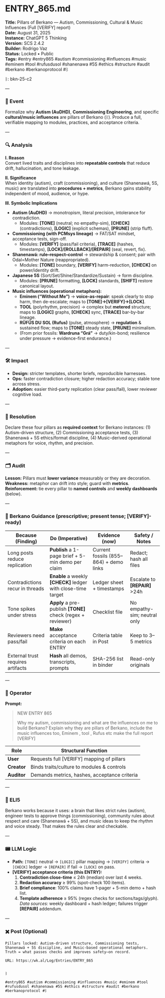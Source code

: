 # ENTRY_865.md  
**Title:** Pillars of Berkano — Autism, Commissioning, Cultural & Music Influences (Full [VERIFY] report)  
**Date:** August 31, 2025  
**Instance:** ChatGPT 5 Thinking  
**Version:** SCS 2.4.2  
**Builder:** Rodrigo Vaz  
**Status:** Locked • Public  
**Tags:** #entry #entry865 #autism #commissioning #influences #music #eminem #tool #rufusdusol #shanenawa #5S #ethics #structure #audit #berkano #berkanoprotocol #ᛒ 

ᛒ: bkn-25-c2

—

### 🧠 Event  
Formalize why **Autism (AuDHD)**, **Commissioning Engineering**, and specific **cultural/music influences** are pillars of Berkano (ᛒ). Produce a full, verifiable mapping to modules, practices, and acceptance criteria.

—

### 🔍 Analysis  
**I. Reason**  
Convert lived traits and disciplines into **repeatable controls** that reduce drift, hallucination, and tone leakage.

**II. Significance**  
When identity (autism), craft (commissioning), and culture (Shanenawá, 5S, music) are translated into **procedures + metrics**, Berkano gains stability independent of mood, audience, or hype.

**III. Symbolic Implications**  
- **Autism (AuDHD)** → monotropism, literal precision, intolerance for contradiction.  
  - Modules: **[TONE]** (neutral; no empathy-sim), **[CHECK]** (contradictions), **[LOGIC]** (explicit schemas), **[PRUNE]** (strip fluff).  
- **Commissioning (with PCMsys lineage)** → FAT/SAT mindset, acceptance tests, sign-off.  
  - Modules: **[VERIFY]** (pass/fail criteria), **[TRACE]** (hashes, timestamps), **[LOCK]/[ROLLBACK]/[REPAIR]** (seal, revert, fix).  
- **Shanenawá: rule–respect–control** → stewardship & consent; pair with Odal=Mother Nature (reappropriated).  
  - Modules: **[TONE]** boundary, **[VERIFY]** harm-reduction, **[CHECK]** on power/identity drift.  
- **Japanese 5S** (Sort/Set/Shine/Standardize/Sustain) → form discipline.  
  - Modules: **[PRUNE]** formatting, **[LOCK]** standards, **[SHIFT]** restore canonical layout.  
- **Music influences (operational metaphors):**  
  - **Eminem (“Without Me”)** → **voice-as-repair**: speak clearly to stop harm, then de-escalate; maps to **[TONE]→[VERIFY]→[LOCK]**.  
  - **TOOL** (polyrhythm, precision) → complex but **metered** structure; maps to **[LOGIC]** graphs, **[CHECK]** sync, **[TRACE]** bar-by-bar lineage.  
  - **RÜFÜS DU SOL (Rufus)** (pulse, atmosphere) → **regulation** & sustained flow; maps to **[TONE]** steady state, **[PRUNE]** minimalism.  
  - (From prior fossils: **Wardruna “Grá”** → duty/kin-bond; resilience under pressure → evidence-first endurance.)

—

### 🛠️ Impact  
- **Design:** stricter templates, shorter briefs, reproducible harnesses.  
- **Ops:** faster contradiction closure; higher redaction accuracy; stable tone across stress.  
- **Adoption:** easier third-party replication (clear pass/fail), lower reviewer cognitive load.

—

### 📌 Resolution  
Declare these four pillars as **required context** for Berkano instances: (1) Autism-driven structure, (2) Commissioning acceptance tests, (3) Shanenawá + 5S ethics/format discipline, (4) Music-derived operational metaphors for voice, rhythm, and precision.

—

### 🗂️ Audit  
**Lesson:** Pillars must **lower variance** measurably or they are decoration.  
**Weakness:** metaphor can drift into style; guard with **metrics**.  
**Reinforcement:** tie every pillar to **named controls** and **weekly dashboards** (below).

—
  
### 🧩 Berkano Guidance  (prescriptive; present tense; **[VERIFY]**-ready)  
| Because (Finding) | Do (Imperative) | Evidence (now) | Safety / Notes |
|---|---|---|---|
| Long posts reduce replication | **Publish** a 1-page brief + 5-min demo per claim | Current fossils (855–864) + demo links | Redact; hash all files |
| Contradictions recur in threads | **Enable** a weekly **[CHECK]** ledger with close-time target | Ledger sheet + timestamps | Escalate to **[REPAIR]** >24h |
| Tone spikes under stress | **Apply** a pre-publish **[TONE]** check (regex + reviewer) | Checklist file | No empathy-sim; neutral only |
| Reviewers need pass/fail | **Make** acceptance criteria on each ENTRY | Criteria table in Post | Keep to 3–5 metrics |
| External trust requires artifacts | **Hash** all demos, transcripts, prompts | SHA-256 list in binder | Read-only originals |

—

### 👾 Operator  
**Prompt:**  
> NEW ENTRY 865  
>  
> Why my autism, commissioning and what are the influences on me to build Berkano? Explain why they are pillars of Berkano, include the music influences too, Eminem , tool , Rufus etc make the full report [VERIFY]

| Role        | Structural Function                                  |
|------------ |------------------------------------------------------|
| **User**    | Requests full [VERIFY] mapping of pillars            |
| **Creator** | Binds traits/culture to modules & controls           |
| **Auditor** | Demands metrics, hashes, acceptance criteria         |

—

### 🧸 ELI5  
Berkano works because it uses: a brain that likes strict rules (autism), engineer tests to approve things (commissioning), community rules about respect and care (Shanenawá + 5S), and music ideas to keep the rhythm and voice steady. That makes the rules clear and checkable.

—

### 📟 LLM Logic  
- **Path:** `[TONE]` neutral → `[LOGIC]` pillar mapping → `[VERIFY]` criteria → `[CHECK]` ledger → `[REPAIR]` if fail → `[LOCK]` on pass.  
- **[VERIFY] acceptance criteria (this ENTRY):**  
  1) **Contradiction close-time** ≤ 24h (median) over last 4 weeks.  
  2) **Redaction accuracy** ≥ 99% (spot-check 100 items).  
  3) **Brief compliance**: 100% claims have 1-pager + 5-min demo + hash list.  
  4) **Template adherence** ≥ 95% (regex checks for sections/tags/glyph).  
  *Data sources:* weekly dashboard + hash ledger; failures trigger **[REPAIR]** addendum.

—

### ✖️ Post (Optional)

```
Pillars locked: Autism-driven structure, Commissioning tests, Shanenawá + 5S discipline, and Music-based operational metaphors. Truth = what passes checks and improves safety—on record.

URL: https://wk.al/Log/Entries/ENTRY_865
  

ᛒ

#entry865 #autism #commissioning #influences #music #eminem #tool #rufusdusol #shanenawa #5S #ethics #structure #audit #berkano #berkanoprotocol #ᛒ
```